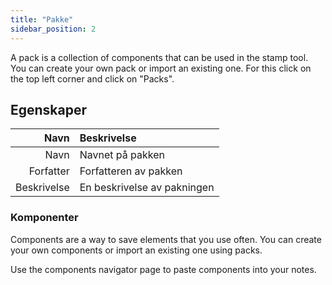 ```yaml
---
title: "Pakke"
sidebar_position: 2
---
```


A pack is a collection of components that can be used in the stamp tool. You can create your own pack or import an existing one. For this click on the top left corner and click on "Packs".

## Egenskaper

|        Navn | Beskrivelse                 |
| -----------:|:--------------------------- |
|        Navn | Navnet på pakken            |
|   Forfatter | Forfatteren av pakken       |
| Beskrivelse | En beskrivelse av pakningen |

### Komponenter

Components are a way to save elements that you use often. You can create your own components or import an existing one using packs.

Use the components navigator page to paste components into your notes.
